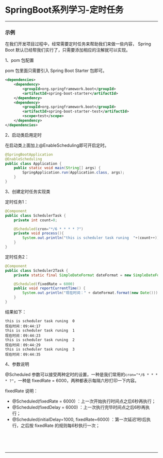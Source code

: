 # SpringBoot系列学习-定时任务

---

### 示例

在我们开发项目过程中，经常需要定时任务来帮助我们来做一些内容， Spring Boot 默认已经帮我们实行了，只需要添加相应的注解就可以实现。

1、pom 包配置

pom 包里面只需要引入 Spring Boot Starter 包即可。

~~~xml
<dependencies>
	<dependency>
		<groupId>org.springframework.boot</groupId>
		<artifactId>spring-boot-starter</artifactId>
	</dependency>
	<dependency>
		<groupId>org.springframework.boot</groupId>
		<artifactId>spring-boot-starter-test</artifactId>
		<scope>test</scope>
	</dependency>
</dependencies>
~~~

2、启动类启用定时

在启动类上面加上@EnableScheduling即可开启定时。

~~~java
@SpringBootApplication
@EnableScheduling
public class Application {
	public static void main(String[] args) {
		SpringApplication.run(Application.class, args);
	}
}
~~~

3、创建定时任务实现类

定时任务1：

~~~java
@Component
public class SchedulerTask {
	private int count=0;

	@Scheduled(cron="*/6 * * * * ?")
	private void process(){
		System.out.println("this is scheduler task runing  "+(count++));
	}
}
~~~

定时任务2：

~~~java
@Component
public class Scheduler2Task {
	private static final SimpleDateFormat dateFormat = new SimpleDateFormat("HH:mm:ss");

	@Scheduled(fixedRate = 6000)
	public void reportCurrentTime() {
		System.out.println("现在时间：" + dateFormat.format(new Date()));
	}
}
~~~

结果如下：

~~~plaintext
this is scheduler task runing  0
现在时间：09:44:17
this is scheduler task runing  1
现在时间：09:44:23
this is scheduler task runing  2
现在时间：09:44:29
this is scheduler task runing  3
现在时间：09:44:35
~~~

4、参数说明

@Scheduled 参数可以接受两种定时的设置，一种是我们常用的`cron="*/6 * * * * ?"`，一种是 fixedRate = 6000，两种都表示每隔六秒打印一下内容。

fixedRate 说明：

* @Scheduled(fixedRate = 6000) ：上一次开始执行时间点之后6秒再执行；
* @Scheduled(fixedDelay = 6000) ：上一次执行完毕时间点之后6秒再执行；
* @Scheduled(initialDelay=1000, fixedRate=6000) ：第一次延迟1秒后执行，之后按 fixedRate 的规则每6秒执行一次；



<br/><br/><br/>

---

